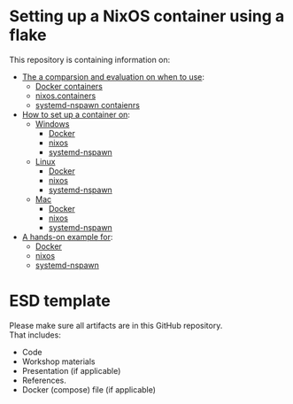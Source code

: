 # Setting up a NixOS container using a flake

  This repository is containing information on:
   - [The a comparsion and evaluation on when to use]():
     - [Docker containers]() 
     - [nixos.containers]()
     - [systemd-nspawn contaienrs]()
   - [How to set up a container on]():
     - [Windows]()
       - [Docker]()
       - [nixos]()
       - [systemd-nspawn]()
     - [Linux]()
       - [Docker]()
       - [nixos]()
       - [systemd-nspawn]()
     - [Mac]()
       - [Docker]()
       - [nixos]()
       - [systemd-nspawn]()
   - [A hands-on example for]():
     - [Docker]()
     - [nixos]()
     - [systemd-nspawn]()

# ESD template

Please make sure all artifacts are in this GitHub repository.  
That includes:

- Code
- Workshop materials
- Presentation (if applicable)
- References.
- Docker (compose) file (if applicable)
